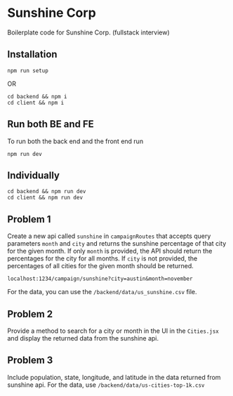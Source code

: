 # Sunshine Corp

Boilerplate code for Sunshine Corp. (fullstack interview)

## Installation

```
npm run setup
```

OR

```
cd backend && npm i
cd client && npm i
```

## Run both BE and FE

To run both the back end and the front end run

```
npm run dev
```

## Individually

```
cd backend && npm run dev
cd client && npm run dev
```

## Problem 1

Create a new api called `sunshine` in `campaignRoutes` that accepts query parameters `month` and `city` and returns the sunshine percentage of that city for the given month.
If only `month` is provided, the API should return the percentages for the city for all months. If `city` is not provided, the percentages of all cities for the given month should be returned.

`localhost:1234/campaign/sunshine?city=austin&month=november`

For the data, you can use the `/backend/data/us_sunshine.csv` file.

## Problem 2

Provide a method to search for a city or month in the UI in the `Cities.jsx` and display the returned data from the sunshine api.

## Problem 3

Include population, state, longitude, and latitude in the data returned from sunshine api. For the data, use `/backend/data/us-cities-top-1k.csv`
